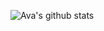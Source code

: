 ![Ava's github stats](https://github-readme-stats.vercel.app/api?username=mztriz&show_icons=true&include_all_commits&theme=dracula) 
